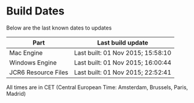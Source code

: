 # Build Dates

Below are the last known dates to updates

Part | Last build update
-----|-----
Mac Engine | Last built: 01 Nov 2015; 15:58:10
Windows Engine | Last built: 01 Nov 2015; 16:00:44
JCR6 Resource Files | Last built: 01 Nov 2015; 22:52:41
All times are in CET (Central European Time: Amsterdam, Brussels, Paris, Madrid)



